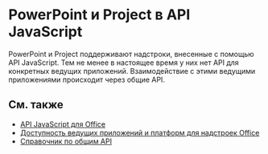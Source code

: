 # <a name="powerpoint-and-project-in-the-javascript-api"></a>PowerPoint и Project в API JavaScript

PowerPoint и Project поддерживают надстроки, внесенные с помощью API JavaScript. Тем не менее в настоящее время у них нет API для конкретных ведущих приложений. Взаимодействие с этими ведущими приложениями происходит через общие API. 

## <a name="see-also"></a>См. также

- [API JavaScript для Office](/javascript/office/javascript-api-for-office)
- [Доступность ведущих приложений и платформ для надстроек Office](https://docs.microsoft.com/office/dev/add-ins/overview/office-add-in-availability)
- [Справочник по общим API](/javascript/api/overview/office)